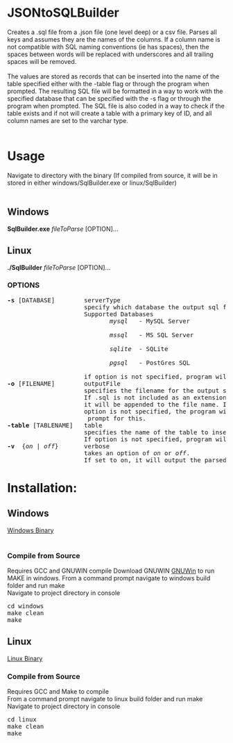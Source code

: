 # JSONtoSQLBuilder
Creates a .sql file from a .json file (one level deep) or a csv file.
Parses all keys and assumes they are the names of the columns. If a column name is not compatible with SQL naming conventions (ie has spaces), then the spaces between words will be replaced with underscores and all trailing spaces will be removed. <br />
<br />
The values are stored as records that can be inserted into the name of the table specified either with the -table flag or through the program when prompted. The resulting SQL file will be formatted in a way to work with the specified database that can be specified with the -s flag or through the program when prompted. The SQL file is also coded in a way to check if the table exists and if not will create a table with a primary key of ID, and all column names are set to the varchar type. <br />
<br />

# Usage
Navigate to directory with the binary (If compiled from source, it will be in stored in either windows/SqlBuilder.exe or linux/SqlBuilder)<br />
<br/>
## Windows
**SqlBuilder.exe** *fileToParse* [OPTION]...<br />

## Linux 
**./SqlBuilder** *fileToParse* [OPTION]...<br />

### OPTIONS
<pre>
<b>-s</b> [DATABASE]        serverType
                     specify which database the output sql file will be compatible with
                     Supported Databases
                            <em>mysql</em>   - MySQL Server <br />
                            <em>mssql</em>   - MS SQL Server <br />
                            <em>sqlite</em>  - SQLite<br />
                            <em>pgsql</em>   - PostGres SQL<br />
                     if option is not specified, program will prompt for this
<b>-o</b> [FILENAME]        outputFile
                     specifies the filename for the output sqlfile.
                     If .sql is not included as an extension, 
                     it will be appended to the file name. If this 
                     option is not specified, the program will
                      prompt for this.
<b>-table</b> [TABLENAME]   table
                     specifies the name of the table to insert the records into. 
                     If option is not specified, program will prompt for this.
<b>-v</b>  {<em>on</em> | <em>off</em>}       verbose
                     takes an option of <em>on</em> or <em>off</em>.
                     If set to on, it will output the parsed records to the console. 
</pre>

# Installation:
## Windows
<a href="https://github.com/reaperofchaos/JSONtoSQLBuilder/blob/master/windows/SqlBuilder.exe">Windows Binary</a><br/>
<br/>
### Compile from Source
Requires GCC and GNUWIN compile
Download GNUWIN <a href="https://sourceforge.net/projects/gnuwin32/">GNUWin</a> to run MAKE in windows.
From a command prompt navigate to windows build folder and run make <br />
Navigate to project directory in console <br />
<pre>
cd windows
make clean
make
</pre>

## Linux
<a href='https://github.com/reaperofchaos/JSONtoSQLBuilder/blob/master/linux/SqlBuilder'>Linux Binary</a>

### Compile from Source
Requires GCC and Make to compile <br />
From a command prompt navigate to linux build folder and run make <br />
Navigate to project directory in console <br />
<pre>
cd linux
make clean
make
</pre>